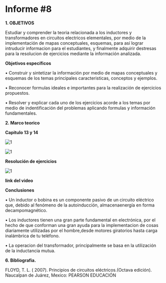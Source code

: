 # Informe #8

**1. OBJETIVOS**

Estudiar  y comprender la teoria relacionada a los inductores y transformadores en circuitos electricos elementales,  por medio de la implementación de mapas conceptuales, esquemas, para así lograr intruducir informacion para el estudiantes, y finalmente adquirir destresas para la resolucion de ejercicios mediante la información analizada.

**Objetivos específicos**

• Construir y sintetizar la información por medio de mapas conceptuales y esquemas de los temas principales caracteristicas, conceptos y ejemplos.

• Reconocer formulas ideales e importantes para la realización de ejercicios propuestos.

• Resolver y explicar cada uno de los ejercicios acorde a los temas por medio de indentificación del problemas aplicando formulas y información fundamentales.

**2. Marco teorico**

**Capitulo 13 y 14**

![1]()

![1]()

**Resolución de ejercicios**

![1]()

**link del video**



**Conclusiones**

• Un inductor o bobina es   un componente pasivo   de un circuito   eléctrico que,   debido   al   fenómeno   de la autoinducción, almacenaenergía  en forma decampomagnético.

• Los inductores tienen una gran parte fundamental en electrónica, por el hecho de que conforman  una gran ayuda para la implementacion de cosas diariamente utilizadas por el hombre,desde motores giratorios hasta carga inalámbrica de tu teléfono. 

• La operacion del transformador, principalmente se basa en la utilización de la inductancia mutua.

**6. Bibliografia.**

FLOYD, T. L. ( 2007). Principios de circuitos eléctricos.(Octava edición). Naucalpan de Juárez, Mexico: PEARSON EDUCACIÓN
